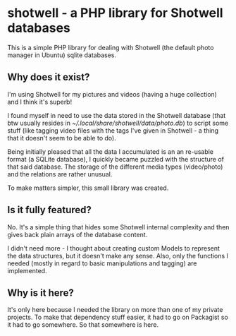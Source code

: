 # shotwell - a PHP library for Shotwell databases

This is a simple PHP library for dealing with Shotwell (the default photo manager in Ubuntu) sqlite databases.

## Why does it exist?

I'm using Shotwell for my pictures and videos (having a huge collection) and I think it's superb!

I found myself in need to use the data stored in the Shotwell database (that btw usually resides in *~/.local/share/shotwell/data/photo.db*)
to script some stuff (like tagging video files with the tags I've given in Shotwell - a thing that it doesn't seem to be able to do).

Being initially pleased that all the data I accumulated is an an re-usable format (a SQLite database), I quickly became puzzled
with the structure of that said database. The storage of the different media types (video/photo) and the relations are rather unusual.

To make matters simpler, this small library was created.

## Is it fully featured?

No. It's a simple thing that hides some Shotwell internal complexity and then gives back plain arrays of the database content.

I didn't need more - I thought about creating custom Models to represent the data structures, but it doesn't make any sense.
Also, only the functions I needed (mostly in regard to basic manipulations and tagging) are implemented.

## Why is it here?

It's only here because I needed the library on more than one of my private projects. To make that dependency stuff easier, it had to 
go on Packagist so it had to go somewhere. So that somewhere is here.




